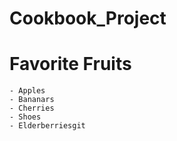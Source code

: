 # Cookbook_Project
 # Favorite Fruits
    - Apples
    - Bananars
    - Cherries
    - Shoes
    - Elderberriesgit 